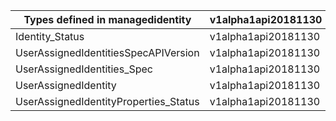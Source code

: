| Types defined in managedidentity      | v1alpha1api20181130 |
|---------------------------------------|---------------------|
| Identity_Status                       | v1alpha1api20181130 |
| UserAssignedIdentitiesSpecAPIVersion  | v1alpha1api20181130 |
| UserAssignedIdentities_Spec           | v1alpha1api20181130 |
| UserAssignedIdentity                  | v1alpha1api20181130 |
| UserAssignedIdentityProperties_Status | v1alpha1api20181130 |
